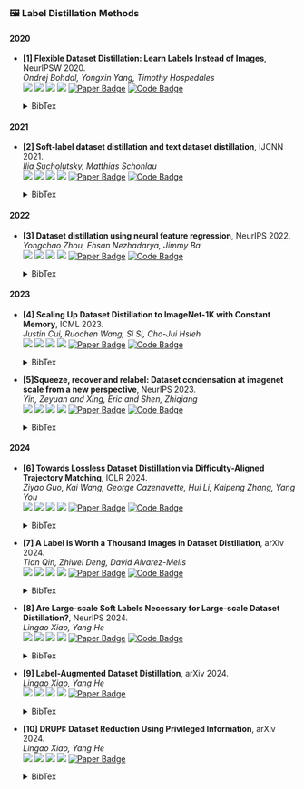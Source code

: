 ### 🖼️ Label Distillation Methods

#### 2020
- **[1] Flexible Dataset Distillation: Learn Labels Instead of Images**, NeurIPSW 2020.  
*Ondrej Bohdal, Yongxin Yang, Timothy Hospedales*  
![](https://img.shields.io/badge/LD-blue) ![](https://img.shields.io/badge/Image_Classification-green) ![](https://img.shields.io/badge/Label_Distillation-red) ![](https://img.shields.io/badge/Dataset_Distillation-orange)
<a href="https://meta-learn.github.io/2020/papers/42_paper.pdf"><img src="https://img.shields.io/badge/NeurIPSW-Paper-%23D2691E" alt="Paper Badge"></a>
<a href="https://github.com/ondrejbohdal/label-distillation"><img src="https://img.shields.io/badge/GitHub-Code-brightgreen?logo=github" alt="Code Badge"></a>
    <details> <summary>BibTex</summary>

    ```bibtex
    @inproceedings{bohdal2020flexible,
      title={Flexible Dataset Distillation: Learn Labels Instead of Images},
      author={Bohdal, Ondrej and Yang, Yongxin and Hospedales, Timothy M},
      booktitle={4th Workshop on Meta-Learning at NeurIPS 2020},
      year={2020}
    }
    ```

    </details>

#### 2021
- **[2] Soft-label dataset distillation and text dataset distillation**, IJCNN 2021.  
*Ilia Sucholutsky, Matthias Schonlau*  
![](https://img.shields.io/badge/SLDD-blue) ![](https://img.shields.io/badge/Image_Classification-green) ![](https://img.shields.io/badge/Label_Distillation-red) ![](https://img.shields.io/badge/Dataset_Distillation-orange)
<a href="https://ieeexplore.ieee.org/abstract/document/9533769"><img src="https://img.shields.io/badge/IJCNN-Paper-%23D2691E" alt="Paper Badge"></a>
<a href="https://github.com/ilia10000/dataset-distillation"><img src="https://img.shields.io/badge/GitHub-Code-brightgreen?logo=github" alt="Code Badge"></a>
    <details> <summary>BibTex</summary>

    ```bibtex
    @inproceedings{sucholutsky2021soft,
      title={Soft-label dataset distillation and text dataset distillation},
      author={Sucholutsky, Ilia and Schonlau, Matthias},
      booktitle={2021 International Joint Conference on Neural Networks (IJCNN)},
      pages={1--8},
      year={2021},
      organization={IEEE}
    }
    ```

    </details>

#### 2022
- **[3] Dataset distillation using neural feature regression**, NeurIPS 2022.  
*Yongchao Zhou, Ehsan Nezhadarya, Jimmy Ba*  
![](https://img.shields.io/badge/FRePo-blue) ![](https://img.shields.io/badge/Image_Classification-green) ![](https://img.shields.io/badge/Label_Distillation-red) ![](https://img.shields.io/badge/Dataset_Distillation-orange)
<a href="https://proceedings.neurips.cc/paper_files/paper/2022/file/3fe2a777282299ecb4f9e7ebb531f0ab-Supplemental-Conference.pdf"><img src="https://img.shields.io/badge/NeurIPS-Paper-%23D2691E" alt="Paper Badge"></a>
<a href="https://github.com/yongchaoz/FRePo"><img src="https://img.shields.io/badge/GitHub-Code-brightgreen?logo=github" alt="Code Badge"></a>
    <details> <summary>BibTex</summary>

    ```bibtex
    @article{zhou2022dataset,
      title={Dataset distillation using neural feature regression},
      author={Zhou, Yongchao and Nezhadarya, Ehsan and Ba, Jimmy},
      journal={Advances in Neural Information Processing Systems},
      volume={35},
      pages={9813--9827},
      year={2022}
    }
    ```

    </details>

#### 2023
- **[4] Scaling Up Dataset Distillation to ImageNet-1K with Constant Memory**, ICML 2023.  
*Justin Cui, Ruochen Wang, Si Si, Cho-Jui Hsieh*  
![](https://img.shields.io/badge/TESLA-blue) ![](https://img.shields.io/badge/Image_Classification-green) ![](https://img.shields.io/badge/Label_Distillation-red) ![](https://img.shields.io/badge/Dataset_Distillation-orange)
<a href="https://proceedings.mlr.press/v202/cui23e/cui23e.pdf"><img src="https://img.shields.io/badge/ICML-Paper-%23D2691E" alt="Paper Badge"></a>
<a href="https://github.com/justincui03/tesla"><img src="https://img.shields.io/badge/GitHub-Code-brightgreen?logo=github" alt="Code Badge"></a>
    <details> <summary>BibTex</summary>

    ```bibtex
    @inproceedings{cui2023scaling,
      title={Scaling up dataset distillation to imagenet-1k with constant memory},
      author={Cui, Justin and Wang, Ruochen and Si, Si and Hsieh, Cho-Jui},
      booktitle={International Conference on Machine Learning},
      year={2023}
    }
    ```

    </details>

- **[5]Squeeze, recover and relabel: Dataset condensation at imagenet scale from a new perspective**, NeurIPS 2023.  
*Yin, Zeyuan and Xing, Eric and Shen, Zhiqiang*  
![](https://img.shields.io/badge/SRe2L-blue) ![](https://img.shields.io/badge/Image_Classification-green) ![](https://img.shields.io/badge/Label_Distillation-red) ![](https://img.shields.io/badge/Dataset_Distillation-orange)
<a href="https://proceedings.neurips.cc/paper_files/paper/2023/file/e91fb65c6324a984ea9ef39a5b84af04-Paper-Conference.pdf"><img src="https://img.shields.io/badge/NeurIPS-Paper-%23D2691E" alt="Paper Badge"></a>
<a href="https://zeyuanyin.github.io/projects/SRe2L"><img src="https://img.shields.io/badge/GitHub-Code-brightgreen?logo=github" alt="Code Badge"></a>


    <details> <summary>BibTex</summary>

    ```bibtex
    @article{yin2024squeeze,
    title={Squeeze, recover and relabel: Dataset condensation at imagenet scale from a new perspective},
    author={Yin, Zeyuan and Xing, Eric and Shen, Zhiqiang},
    journal={Advances in Neural Information Processing Systems},
    volume={36},
    year={2024}
    }
    ```

    </details>

#### 2024
- **[6] Towards Lossless Dataset Distillation via Difficulty-Aligned Trajectory Matching**, ICLR 2024.  
*Ziyao Guo, Kai Wang, George Cazenavette, Hui Li, Kaipeng Zhang, Yang You*  
![](https://img.shields.io/badge/DATM-blue) ![](https://img.shields.io/badge/Image_Classification-green) ![](https://img.shields.io/badge/Label_Distillation-red) ![](https://img.shields.io/badge/Dataset_Distillation-orange)
<a href="https://openreview.net/pdf?id=rTBL8OhdhH"><img src="https://img.shields.io/badge/ICLR-Paper-%23D2691E" alt="Paper Badge"></a>
<a href="https://github.com/NUS-HPC-AI-Lab/DATM"><img src="https://img.shields.io/badge/GitHub-Code-brightgreen?logo=github" alt="Code Badge"></a>
    <details> <summary>BibTex</summary>

    ```bibtex
    @inproceedings{guo2024lossless,
      title={Towards Lossless Dataset Distillation via Difficulty-Aligned Trajectory Matching}, 
      author={Ziyao Guo and Kai Wang and George Cazenavette and Hui Li and Kaipeng Zhang and Yang You},
      year={2024},
      booktitle={The Twelfth International Conference on Learning Representations}
    }
    ```

    </details>

- **[7] A Label is Worth a Thousand Images in Dataset Distillation**, arXiv 2024.  
*Tian Qin, Zhiwei Deng, David Alvarez-Melis*  
![](https://img.shields.io/badge/Soft_Label-blue) ![](https://img.shields.io/badge/Image_Classification-green) ![](https://img.shields.io/badge/Label_Distillation-red) ![](https://img.shields.io/badge/Dataset_Distillation-orange)
<a href="https://arxiv.org/pdf/2406.10485"><img src="https://img.shields.io/badge/arXiv-Paper-%23D2691E" alt="Paper Badge"></a>
<a href="https://github.com/sunnytqin/no-distillation"><img src="https://img.shields.io/badge/GitHub-Code-brightgreen?logo=github" alt="Code Badge"></a>
    <details> <summary>BibTex</summary>

    ```bibtex
    @article{qin2024label,
      title={A Label is Worth a Thousand Images in Dataset Distillation},
      author={Qin, Tian and Deng, Zhiwei and Alvarez-Melis, David},
      journal={arXiv preprint arXiv:2406.10485},
      year={2024}
    }
    ```

    </details>

- **[8] Are Large-scale Soft Labels Necessary for Large-scale Dataset Distillation?**, NeurIPS 2024.  
*Lingao Xiao, Yang He*  
![](https://img.shields.io/badge/LPLD-blue) ![](https://img.shields.io/badge/Image_Classification-green) ![](https://img.shields.io/badge/Label_Distillation-red) ![](https://img.shields.io/badge/Dataset_Distillation-orange)
<a href="https://openreview.net/forum?id=12A1RT1L87"><img src="https://img.shields.io/badge/NeurIPS-Paper-%23D2691E" alt="Paper Badge"></a>
<a href="https://github.com/he-y/soft-label-pruning-for-dataset-distillation."><img src="https://img.shields.io/badge/GitHub-Code-brightgreen?logo=github" alt="Code Badge"></a>
    <details> <summary>BibTex</summary>

    ```bibtex
    @inproceedings{xiao2024large,
      title={Are Large-scale Soft Labels Necessary for Large-scale Dataset Distillation?},
      author={Xiao, Lingao and He, Yang},
      booktitle={The Thirty-eighth Annual Conference on Neural Information Processing Systems}  
    }
    ```

    </details>

- **[9] Label-Augmented Dataset Distillation**, arXiv 2024.  
*Lingao Xiao, Yang He*  
![](https://img.shields.io/badge/LADD-blue) ![](https://img.shields.io/badge/Image_Classification-green) ![](https://img.shields.io/badge/Label_Distillation-red) ![](https://img.shields.io/badge/Dataset_Distillation-orange)
<a href="https://arxiv.org/pdf/2409.16239"><img src="https://img.shields.io/badge/arXiv-Paper-%23D2691E" alt="Paper Badge"></a>
    <details> <summary>BibTex</summary>

    ```bibtex
    @article{kang2024label,
      title={Label-Augmented Dataset Distillation},
      author={Kang, Seoungyoon and Lim, Youngsun and Shim, Hyunjung},
      journal={arXiv preprint arXiv:2409.16239},
      year={2024}
    }
    ```

    </details>

- **[10] DRUPI: Dataset Reduction Using Privileged Information**, arXiv 2024.  
*Lingao Xiao, Yang He*  
![](https://img.shields.io/badge/DRUPI-blue) ![](https://img.shields.io/badge/Image_Classification-green) ![](https://img.shields.io/badge/Label_Distillation-red) ![](https://img.shields.io/badge/Dataset_Distillation-orange)
<a href="https://arxiv.org/pdf/2410.01611"><img src="https://img.shields.io/badge/arXiv-Paper-%23D2691E" alt="Paper Badge"></a>
    <details> <summary>BibTex</summary>

    ```bibtex
    @article{wang2024drupi,
      title={DRUPI: Dataset Reduction Using Privileged Information},
      author={Wang, Shaobo and Yang, Yantai and Zhang, Shuaiyu and Sun, Chenghao and Li, Weiya and Hu, Xuming and Zhang, Linfeng},
      journal={arXiv preprint arXiv:2410.01611},
      year={2024}
    }
    ```

    </details>




